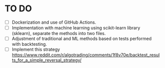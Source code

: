 # TO DO

* [ ] Dockerization and use of GitHub Actions.
* [ ] Implementation with machine learning using scikit-learn library (sklearn), separate the methods into two files.
* [ ] Adjustment of traditional and ML methods based on tests performed with backtesting.
* [ ] Implement this strategy https://www.reddit.com/r/algotrading/comments/1f8v70e/backtest_results_for_a_simple_reversal_strategy/
